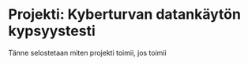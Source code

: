 # Projekti: Kyberturvan datankäytön kypsyystesti

Tänne selostetaan miten projekti toimii, jos toimii
